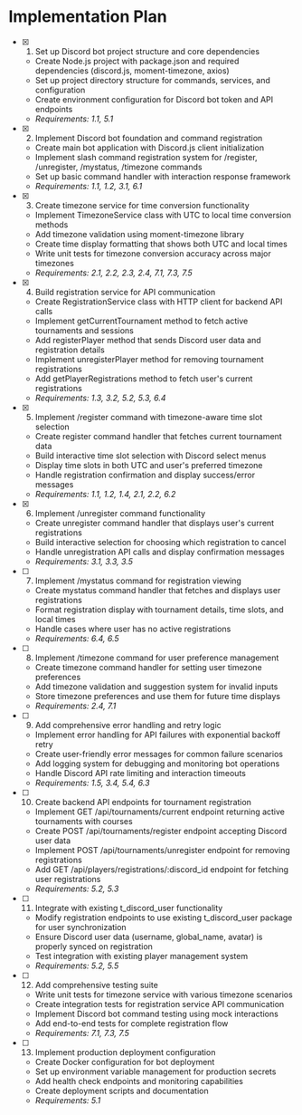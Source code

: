 # Implementation Plan

- [x] 1. Set up Discord bot project structure and core dependencies
  - Create Node.js project with package.json and required dependencies (discord.js, moment-timezone, axios)
  - Set up project directory structure for commands, services, and configuration
  - Create environment configuration for Discord bot token and API endpoints
  - _Requirements: 1.1, 5.1_

- [x] 2. Implement Discord bot foundation and command registration
  - Create main bot application with Discord.js client initialization
  - Implement slash command registration system for /register, /unregister, /mystatus, /timezone commands
  - Set up basic command handler with interaction response framework
  - _Requirements: 1.1, 1.2, 3.1, 6.1_

- [x] 3. Create timezone service for time conversion functionality
  - Implement TimezoneService class with UTC to local time conversion methods
  - Add timezone validation using moment-timezone library
  - Create time display formatting that shows both UTC and local times
  - Write unit tests for timezone conversion accuracy across major timezones
  - _Requirements: 2.1, 2.2, 2.3, 2.4, 7.1, 7.3, 7.5_

- [x] 4. Build registration service for API communication
  - Create RegistrationService class with HTTP client for backend API calls
  - Implement getCurrentTournament method to fetch active tournaments and sessions
  - Add registerPlayer method that sends Discord user data and registration details
  - Implement unregisterPlayer method for removing tournament registrations
  - Add getPlayerRegistrations method to fetch user's current registrations
  - _Requirements: 1.3, 3.2, 5.2, 5.3, 6.4_

- [x] 5. Implement /register command with timezone-aware time slot selection
  - Create register command handler that fetches current tournament data
  - Build interactive time slot selection with Discord select menus
  - Display time slots in both UTC and user's preferred timezone
  - Handle registration confirmation and display success/error messages
  - _Requirements: 1.1, 1.2, 1.4, 2.1, 2.2, 6.2_

- [x] 6. Implement /unregister command functionality
  - Create unregister command handler that displays user's current registrations
  - Build interactive selection for choosing which registration to cancel
  - Handle unregistration API calls and display confirmation messages
  - _Requirements: 3.1, 3.3, 3.5_

- [ ] 7. Implement /mystatus command for registration viewing
  - Create mystatus command handler that fetches and displays user registrations
  - Format registration display with tournament details, time slots, and local times
  - Handle cases where user has no active registrations
  - _Requirements: 6.4, 6.5_

- [ ] 8. Implement /timezone command for user preference management
  - Create timezone command handler for setting user timezone preferences
  - Add timezone validation and suggestion system for invalid inputs
  - Store timezone preferences and use them for future time displays
  - _Requirements: 2.4, 7.1_

- [ ] 9. Add comprehensive error handling and retry logic
  - Implement error handling for API failures with exponential backoff retry
  - Create user-friendly error messages for common failure scenarios
  - Add logging system for debugging and monitoring bot operations
  - Handle Discord API rate limiting and interaction timeouts
  - _Requirements: 1.5, 3.4, 5.4, 6.3_

- [ ] 10. Create backend API endpoints for tournament registration
  - Implement GET /api/tournaments/current endpoint returning active tournaments with courses
  - Create POST /api/tournaments/register endpoint accepting Discord user data
  - Implement POST /api/tournaments/unregister endpoint for removing registrations
  - Add GET /api/players/registrations/:discord_id endpoint for fetching user registrations
  - _Requirements: 5.2, 5.3_

- [ ] 11. Integrate with existing t_discord_user functionality
  - Modify registration endpoints to use existing t_discord_user package for user synchronization
  - Ensure Discord user data (username, global_name, avatar) is properly synced on registration
  - Test integration with existing player management system
  - _Requirements: 5.2, 5.5_

- [ ] 12. Add comprehensive testing suite
  - Write unit tests for timezone service with various timezone scenarios
  - Create integration tests for registration service API communication
  - Implement Discord bot command testing using mock interactions
  - Add end-to-end tests for complete registration flow
  - _Requirements: 7.1, 7.3, 7.5_

- [ ] 13. Implement production deployment configuration
  - Create Docker configuration for bot deployment
  - Set up environment variable management for production secrets
  - Add health check endpoints and monitoring capabilities
  - Create deployment scripts and documentation
  - _Requirements: 5.1_